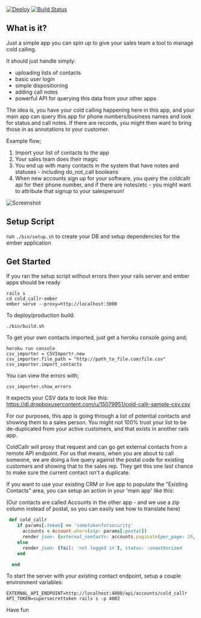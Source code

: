 [![Deploy](https://www.herokucdn.com/deploy/button.png)](https://heroku.com/deploy)
[![Build Status](https://snap-ci.com/RepairShopr/ColdCallr/branch/master/build_image)](https://snap-ci.com/RepairShopr/ColdCallr/branch/master)

## What is it?

Just a simple app you can spin up to give your sales team a tool to manage cold calling.

It should just handle simply:

* uploading lists of contacts
* basic user login
* simple dispositioning
* adding call notes
* powerful API for querying this data from your other apps
 
The idea is, you have your cold calling happening here in this app, and your main app can query this app for phone numbers/business names and look for status and call notes. If there are records, you might then want to bring those in as annotations to your customer.

Example flow;

1. Import your list of contacts to the app
2. Your sales team does their magic
3. You end up with many contacts in the system that have notes and statuses - including do_not_call booleans
4. When new accounts sign up for your software, you query the coldcallr api for their phone number, and if there are notes/etc - you might want to attribute that signup to your salesperson!


![Screenshot](https://dl.dropboxusercontent.com/u/15079951/repairshopr/ColdCallrEmber.png)

## Setup Script

run `./bin/setup.sh` to create your DB and setup dependencies for the ember application


## Get Started 

If you ran the setup script without errors then your rails server and ember apps should be ready

```
rails s
cd cold_callr-ember
ember serve --proxy=http://localhost:3000
```

To deploy/production build:

```
./bin/build.sh
```

To get your own contacts imported, just get a heroku console going and;

```
heroku run console
csv_importer = CSVImportr.new
csv_importer.file_path = "http://path_to_file.com/file.csv"
csv_importer.import_contacts
```

You can view the errors with;

```
csv_importer.show_errors
```

It expects your CSV data to look like this: https://dl.dropboxusercontent.com/u/15079951/cold-callr-sample-csv.csv

For our purposes, this app is going through a list of potential contacts and showing them to a sales person. You might not 100% trust your list to be de-duplicated from your active customers, and that exists in another rails app. 

ColdCallr will proxy that request and can go get external contacts from a remote API endpoint. For us that means, when you are about to call someone, we are doing a live query against the postal code for existing customers and showing that to the sales rep. They get this one last chance to make sure the current contact isn't a duplicate.

If you want to use your existing CRM or live app to populate the "Existing Contacts" area, you can setup an action in your 'main app' like this:

(Our contacts are called Accounts in the other app - and we use a zip column instead of postal, so you can easily see how to translate here)

```ruby
 def cold_callr
    if params[:token] == 'sometokenforsecurity'
      accounts = Account.where(zip: params[:postal])
      render json: {external_contacts: accounts.paginate(per_page: 20, page: params[:page]).map{|a| {id: a.id, name: a.name, phone: a.phone, properties: a.attributes.map{|i| "#{i[0]}:#{i[1]}"}.join(",")}}}.to_json
    else
      render json: {fail: 'not logged in'}, status: :unauthorized
    end

  end
  ```
  
  To start the server with your existing contact endpoint, setup a couple environment variables:
  
  ```
  EXTERNAL_API_ENDPOINT=http://localhost:4000/api/accounts/cold_callr API_TOKEN=supersecrettoken rails s -p 4002
  ```

Have fun
